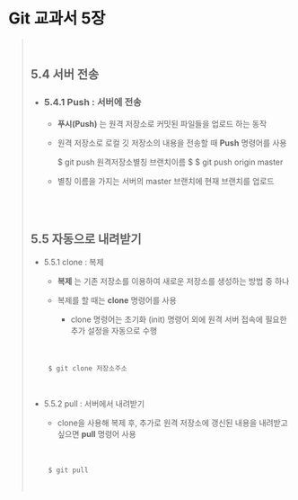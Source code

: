 Git 교과서 5장
=============     
 
> <br>
> 
> ## 5.4 서버 전송
> 
> + ### 5.4.1 Push : 서버에 전송
>     + __푸시(Push)__ 는 원격 저장소로 커밋된 파일들을 업로드 하는 동작
> 
>     + 원격 저장소로 로컬 깃 저장소의 내용을 전송할 때 __Push__ 명령어를 사용
>         
>        $ git push 원격저장소별칭 브랜치이름
>        $ $ git push origin master
>
>   + 별칭 이름을 가지는 서버의 master 브랜치에 현재 브랜치를 업로드
> 
> <br>
> <br>
>
>## 5.5 자동으로 내려받기
>
> + 5.5.1 clone : 복제
>
>   + __복제__ 는 기존 저장소를 이용하여 새로운 저장소를 생성하는 방법 중 하나
>
>   + 복제를 할 때는 __clone__ 명령어를 사용
>
>     + clone 명령어는 초기화 (init) 명령어 외에 원격 서버 접속에 필요한 추가 설정을 자동으로 수행
> 
>   　
> 
>        $ git clone 저장소주소
>
>   <br>
>
> + 5.5.2 pull : 서버에서 내려받기
>
>   + clone을 사용해 복제 후, 추가로 원격 저장소에 갱신된 내용을 내려받고 싶으면 __pull__ 명령어 사용
> 
>   　
> 
>        $ git pull
>   <br>
